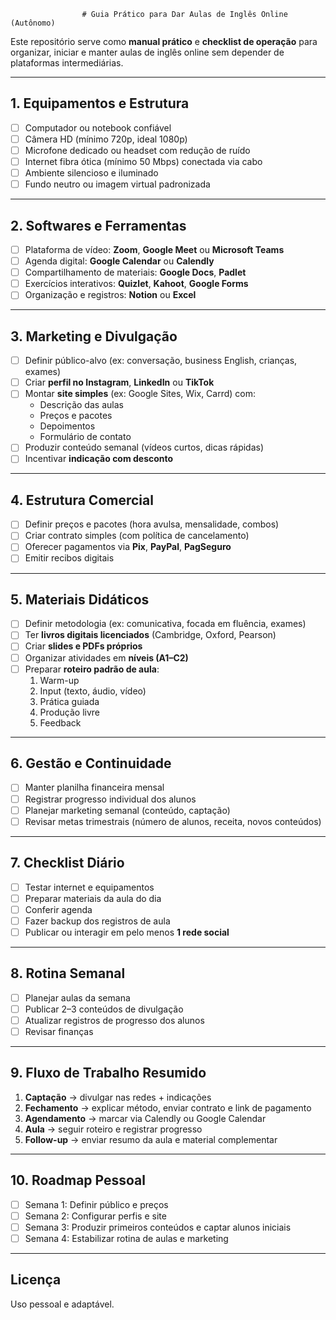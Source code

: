                     # Guia Prático para Dar Aulas de Inglês Online (Autônomo)

Este repositório serve como **manual prático** e **checklist de operação** para organizar, iniciar e manter aulas de inglês online sem depender de plataformas intermediárias.

---

## 1. Equipamentos e Estrutura

- [ ] Computador ou notebook confiável  
- [ ] Câmera HD (mínimo 720p, ideal 1080p)  
- [ ] Microfone dedicado ou headset com redução de ruído  
- [ ] Internet fibra ótica (mínimo 50 Mbps) conectada via cabo  
- [ ] Ambiente silencioso e iluminado  
- [ ] Fundo neutro ou imagem virtual padronizada  

---

## 2. Softwares e Ferramentas

- [ ] Plataforma de vídeo: **Zoom**, **Google Meet** ou **Microsoft Teams**  
- [ ] Agenda digital: **Google Calendar** ou **Calendly**  
- [ ] Compartilhamento de materiais: **Google Docs**, **Padlet**  
- [ ] Exercícios interativos: **Quizlet**, **Kahoot**, **Google Forms**  
- [ ] Organização e registros: **Notion** ou **Excel**  

---

## 3. Marketing e Divulgação

- [ ] Definir público-alvo (ex: conversação, business English, crianças, exames)  
- [ ] Criar **perfil no Instagram**, **LinkedIn** ou **TikTok**  
- [ ] Montar **site simples** (ex: Google Sites, Wix, Carrd) com:
  - Descrição das aulas  
  - Preços e pacotes  
  - Depoimentos  
  - Formulário de contato  
- [ ] Produzir conteúdo semanal (vídeos curtos, dicas rápidas)  
- [ ] Incentivar **indicação com desconto**  

---

## 4. Estrutura Comercial

- [ ] Definir preços e pacotes (hora avulsa, mensalidade, combos)  
- [ ] Criar contrato simples (com política de cancelamento)  
- [ ] Oferecer pagamentos via **Pix**, **PayPal**, **PagSeguro**  
- [ ] Emitir recibos digitais  

---

## 5. Materiais Didáticos

- [ ] Definir metodologia (ex: comunicativa, focada em fluência, exames)  
- [ ] Ter **livros digitais licenciados** (Cambridge, Oxford, Pearson)  
- [ ] Criar **slides e PDFs próprios**  
- [ ] Organizar atividades em **níveis (A1–C2)**  
- [ ] Preparar **roteiro padrão de aula**:
  1. Warm-up  
  2. Input (texto, áudio, vídeo)  
  3. Prática guiada  
  4. Produção livre  
  5. Feedback  

---

## 6. Gestão e Continuidade

- [ ] Manter planilha financeira mensal  
- [ ] Registrar progresso individual dos alunos  
- [ ] Planejar marketing semanal (conteúdo, captação)  
- [ ] Revisar metas trimestrais (número de alunos, receita, novos conteúdos)  

---

## 7. Checklist Diário

- [ ] Testar internet e equipamentos  
- [ ] Preparar materiais da aula do dia  
- [ ] Conferir agenda  
- [ ] Fazer backup dos registros de aula  
- [ ] Publicar ou interagir em pelo menos **1 rede social**  

---

## 8. Rotina Semanal

- [ ] Planejar aulas da semana  
- [ ] Publicar 2–3 conteúdos de divulgação  
- [ ] Atualizar registros de progresso dos alunos  
- [ ] Revisar finanças  

---

## 9. Fluxo de Trabalho Resumido

1. **Captação** → divulgar nas redes + indicações  
2. **Fechamento** → explicar método, enviar contrato e link de pagamento  
3. **Agendamento** → marcar via Calendly ou Google Calendar  
4. **Aula** → seguir roteiro e registrar progresso  
5. **Follow-up** → enviar resumo da aula e material complementar  

---

## 10. Roadmap Pessoal

- [ ] Semana 1: Definir público e preços  
- [ ] Semana 2: Configurar perfis e site  
- [ ] Semana 3: Produzir primeiros conteúdos e captar alunos iniciais  
- [ ] Semana 4: Estabilizar rotina de aulas e marketing  

---

## Licença

Uso pessoal e adaptável.  
